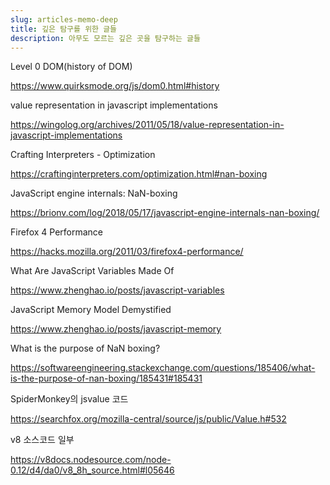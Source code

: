 ```yaml
---
slug: articles-memo-deep
title: 깊은 탐구를 위한 글들
description: 아무도 모르는 깊은 곳을 탐구하는 글들
---
```


Level 0 DOM(history of DOM)

https://www.quirksmode.org/js/dom0.html#history

value representation in javascript implementations

https://wingolog.org/archives/2011/05/18/value-representation-in-javascript-implementations

Crafting Interpreters - Optimization

https://craftinginterpreters.com/optimization.html#nan-boxing

JavaScript engine internals: NaN-boxing

https://brionv.com/log/2018/05/17/javascript-engine-internals-nan-boxing/

Firefox 4 Performance

https://hacks.mozilla.org/2011/03/firefox4-performance/

What Are JavaScript Variables Made Of

https://www.zhenghao.io/posts/javascript-variables

JavaScript Memory Model Demystified

https://www.zhenghao.io/posts/javascript-memory

What is the purpose of NaN boxing?

https://softwareengineering.stackexchange.com/questions/185406/what-is-the-purpose-of-nan-boxing/185431#185431

SpiderMonkey의 jsvalue 코드

https://searchfox.org/mozilla-central/source/js/public/Value.h#532

v8 소스코드 일부

https://v8docs.nodesource.com/node-0.12/d4/da0/v8_8h_source.html#l05646